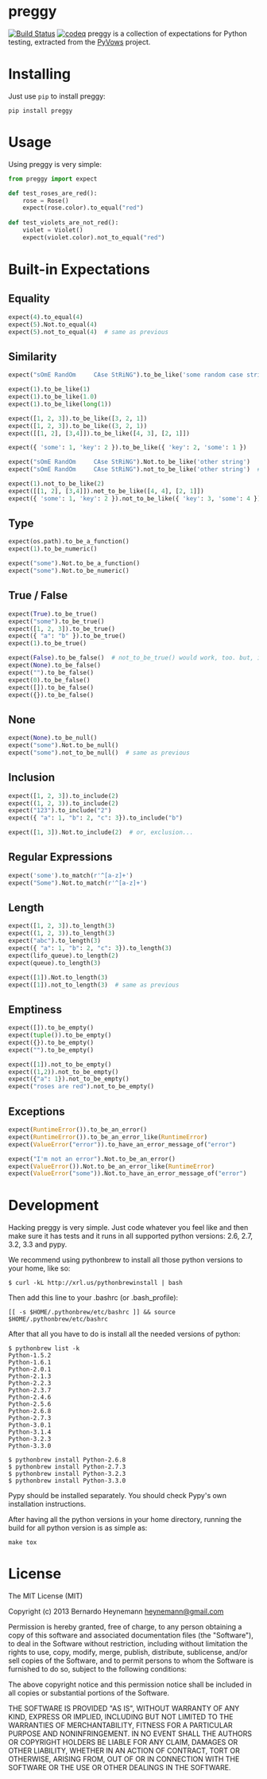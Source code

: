 preggy
======

[![Build Status](https://travis-ci.org/heynemann/preggy.png?branch=master)](https://travis-ci.org/heynemann/preggy) [![codeq](https://codeq.io/github/heynemann/preggy/badges/master.png)](https://codeq.io/github/heynemann/preggy/branches/master)
preggy is a collection of expectations for Python testing, extracted from the [PyVows](http://pyvows.org) project.


Installing
==========

Just use `pip` to install preggy:

    pip install preggy


Usage
=====

Using preggy is very simple:

```python
from preggy import expect

def test_roses_are_red():
    rose = Rose()
    expect(rose.color).to_equal("red")
    
def test_violets_are_not_red():
    violet = Violet()
    expect(violet.color).not_to_equal("red")
```


Built-in Expectations
=====================


Equality
--------

```python
expect(4).to_equal(4)
expect(5).Not.to_equal(4)
expect(5).not_to_equal(4)  # same as previous
```


Similarity
----------

```python
expect("sOmE RandOm     CAse StRiNG").to_be_like('some random case string')

expect(1).to_be_like(1)
expect(1).to_be_like(1.0)
expect(1).to_be_like(long(1))

expect([1, 2, 3]).to_be_like([3, 2, 1])
expect([1, 2, 3]).to_be_like((3, 2, 1))
expect([[1, 2], [3,4]]).to_be_like([4, 3], [2, 1]])

expect({ 'some': 1, 'key': 2 }).to_be_like({ 'key': 2, 'some': 1 })

expect("sOmE RandOm     CAse StRiNG").Not.to_be_like('other string')
expect("sOmE RandOm     CAse StRiNG").not_to_be_like('other string')  # same as previous

expect(1).not_to_be_like(2)
expect([[1, 2], [3,4]]).not_to_be_like([4, 4], [2, 1]])
expect({ 'some': 1, 'key': 2 }).not_to_be_like({ 'key': 3, 'some': 4 })
```


Type
----

```python
expect(os.path).to_be_a_function()
expect(1).to_be_numeric()

expect("some").Not.to_be_a_function()
expect("some").Not.to_be_numeric()
```


True / False
------------

```python
expect(True).to_be_true()
expect("some").to_be_true()
expect([1, 2, 3]).to_be_true()
expect({ "a": "b" }).to_be_true()
expect(1).to_be_true()

expect(False).to_be_false()  # not_to_be_true() would work, too. but, it's so...eww
expect(None).to_be_false()
expect("").to_be_false()
expect(0).to_be_false()
expect([]).to_be_false()
expect({}).to_be_false()
```


None
----

```python
expect(None).to_be_null()
expect("some").Not.to_be_null()
expect("some").not_to_be_null()  # same as previous
```


Inclusion
---------

```python
expect([1, 2, 3]).to_include(2)
expect((1, 2, 3)).to_include(2)
expect("123").to_include("2")
expect({ "a": 1, "b": 2, "c": 3}).to_include("b")

expect([1, 3]).Not.to_include(2)  # or, exclusion...
```


Regular Expressions
-------------------

```python
expect('some').to_match(r'^[a-z]+')
expect("Some").Not.to_match(r'^[a-z]+')
```


Length
------

```python
expect([1, 2, 3]).to_length(3)
expect((1, 2, 3)).to_length(3)
expect("abc").to_length(3)
expect({ "a": 1, "b": 2, "c": 3}).to_length(3)
expect(lifo_queue).to_length(2)
expect(queue).to_length(3)

expect([1]).Not.to_length(3)
expect([1]).not_to_length(3)  # same as previous
```


Emptiness
---------

```python
expect([]).to_be_empty()
expect(tuple()).to_be_empty()
expect({}).to_be_empty()
expect("").to_be_empty()

expect([1]).not_to_be_empty()
expect((1,2)).not_to_be_empty()
expect({"a": 1}).not_to_be_empty()
expect("roses are red").not_to_be_empty()
```


Exceptions
----------

```python
expect(RuntimeError()).to_be_an_error() 
expect(RuntimeError()).to_be_an_error_like(RuntimeError)
expect(ValueError("error")).to_have_an_error_message_of("error")

expect("I'm not an error").Not.to_be_an_error()
expect(ValueError()).Not.to_be_an_error_like(RuntimeError)
expect(ValueError("some")).Not.to_have_an_error_message_of("error")
```


Development
===========

Hacking preggy is very simple. Just code whatever you feel like and then make sure it has tests and it runs in all supported python versions: 2.6, 2.7, 3.2, 3.3 and pypy.

We recommend using pythonbrew to install all those python versions to your home, like so:

    $ curl -kL http://xrl.us/pythonbrewinstall | bash

Then add this line to your .bashrc (or .bash_profile):

    [[ -s $HOME/.pythonbrew/etc/bashrc ]] && source $HOME/.pythonbrew/etc/bashrc

After that all you have to do is install all the needed versions of python:

    $ pythonbrew list -k
    Python-1.5.2
    Python-1.6.1
    Python-2.0.1
    Python-2.1.3
    Python-2.2.3
    Python-2.3.7
    Python-2.4.6
    Python-2.5.6
    Python-2.6.8
    Python-2.7.3
    Python-3.0.1
    Python-3.1.4
    Python-3.2.3
    Python-3.3.0

    $ pythonbrew install Python-2.6.8
    $ pythonbrew install Python-2.7.3
    $ pythonbrew install Python-3.2.3
    $ pythonbrew install Python-3.3.0

Pypy should be installed separately. You should check Pypy's own installation instructions.

After having all the python versions in your home directory, running the build for all python version is as simple as:

    make tox


License
=======

The MIT License (MIT)

Copyright (c) 2013 Bernardo Heynemann <heynemann@gmail.com>

Permission is hereby granted, free of charge, to any person obtaining a copy
of this software and associated documentation files (the "Software"), to deal
in the Software without restriction, including without limitation the rights
to use, copy, modify, merge, publish, distribute, sublicense, and/or sell
copies of the Software, and to permit persons to whom the Software is
furnished to do so, subject to the following conditions:

The above copyright notice and this permission notice shall be included in
all copies or substantial portions of the Software.

THE SOFTWARE IS PROVIDED "AS IS", WITHOUT WARRANTY OF ANY KIND, EXPRESS OR
IMPLIED, INCLUDING BUT NOT LIMITED TO THE WARRANTIES OF MERCHANTABILITY,
FITNESS FOR A PARTICULAR PURPOSE AND NONINFRINGEMENT. IN NO EVENT SHALL THE
AUTHORS OR COPYRIGHT HOLDERS BE LIABLE FOR ANY CLAIM, DAMAGES OR OTHER
LIABILITY, WHETHER IN AN ACTION OF CONTRACT, TORT OR OTHERWISE, ARISING FROM,
OUT OF OR IN CONNECTION WITH THE SOFTWARE OR THE USE OR OTHER DEALINGS IN
THE SOFTWARE.
